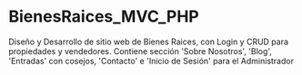 # BienesRaices_MVC_PHP
Diseño y Desarrollo de sitio web de Bienes Raices, con Login y CRUD para propiedades y vendedores. Contiene sección 'Sobre Nosotros', 'Blog', 'Entradas' con cosejos, 'Contacto' e 'Inicio de Sesión' para el Administrador
